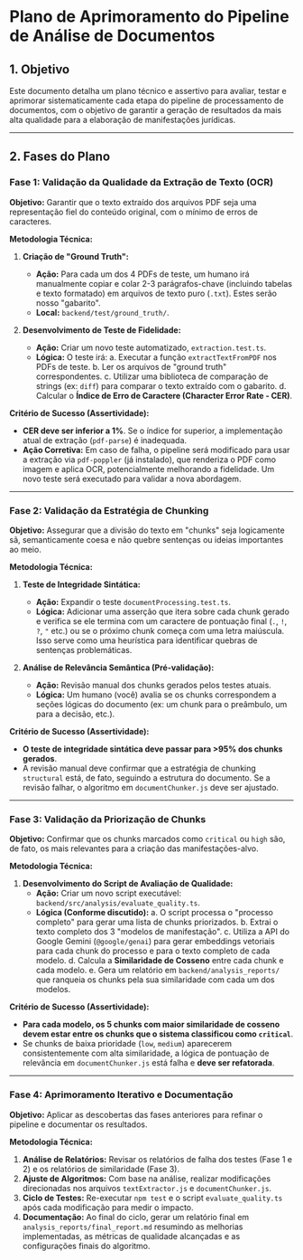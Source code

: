 # Plano de Aprimoramento do Pipeline de Análise de Documentos

## 1. Objetivo

Este documento detalha um plano técnico e assertivo para avaliar, testar e aprimorar sistematicamente cada etapa do pipeline de processamento de documentos, com o objetivo de garantir a geração de resultados da mais alta qualidade para a elaboração de manifestações jurídicas.

---

## 2. Fases do Plano

### Fase 1: Validação da Qualidade da Extração de Texto (OCR)

**Objetivo:** Garantir que o texto extraído dos arquivos PDF seja uma representação fiel do conteúdo original, com o mínimo de erros de caracteres.

**Metodologia Técnica:**
1.  **Criação de "Ground Truth":**
    *   **Ação:** Para cada um dos 4 PDFs de teste, um humano irá manualmente copiar e colar 2-3 parágrafos-chave (incluindo tabelas e texto formatado) em arquivos de texto puro (`.txt`). Estes serão nosso "gabarito".
    *   **Local:** `backend/test/ground_truth/`.

2.  **Desenvolvimento de Teste de Fidelidade:**
    *   **Ação:** Criar um novo teste automatizado, `extraction.test.ts`.
    *   **Lógica:** O teste irá:
        a. Executar a função `extractTextFromPDF` nos PDFs de teste.
        b. Ler os arquivos de "ground truth" correspondentes.
        c. Utilizar uma biblioteca de comparação de strings (ex: `diff`) para comparar o texto extraído com o gabarito.
        d. Calcular o **Índice de Erro de Caractere (Character Error Rate - CER)**.

**Critério de Sucesso (Assertividade):**
*   **CER deve ser inferior a 1%**. Se o índice for superior, a implementação atual de extração (`pdf-parse`) é inadequada.
*   **Ação Corretiva:** Em caso de falha, o pipeline será modificado para usar a extração via `pdf-poppler` (já instalado), que renderiza o PDF como imagem e aplica OCR, potencialmente melhorando a fidelidade. Um novo teste será executado para validar a nova abordagem.

---

### Fase 2: Validação da Estratégia de Chunking

**Objetivo:** Assegurar que a divisão do texto em "chunks" seja logicamente sã, semanticamente coesa e não quebre sentenças ou ideias importantes ao meio.

**Metodologia Técnica:**
1.  **Teste de Integridade Sintática:**
    *   **Ação:** Expandir o teste `documentProcessing.test.ts`.
    *   **Lógica:** Adicionar uma asserção que itera sobre cada chunk gerado e verifica se ele termina com um caractere de pontuação final (`.`, `!`, `?`, `"` etc.) ou se o próximo chunk começa com uma letra maiúscula. Isso serve como uma heurística para identificar quebras de sentenças problemáticas.

2.  **Análise de Relevância Semântica (Pré-validação):**
    *   **Ação:** Revisão manual dos chunks gerados pelos testes atuais.
    *   **Lógica:** Um humano (você) avalia se os chunks correspondem a seções lógicas do documento (ex: um chunk para o preâmbulo, um para a decisão, etc.).

**Critério de Sucesso (Assertividade):**
*   **O teste de integridade sintática deve passar para >95% dos chunks gerados**.
*   A revisão manual deve confirmar que a estratégia de chunking `structural` está, de fato, seguindo a estrutura do documento. Se a revisão falhar, o algoritmo em `documentChunker.js` deve ser ajustado.

---

### Fase 3: Validação da Priorização de Chunks

**Objetivo:** Confirmar que os chunks marcados como `critical` ou `high` são, de fato, os mais relevantes para a criação das manifestações-alvo.

**Metodologia Técnica:**
1.  **Desenvolvimento do Script de Avaliação de Qualidade:**
    *   **Ação:** Criar um novo script executável: `backend/src/analysis/evaluate_quality.ts`.
    *   **Lógica (Conforme discutido):**
        a. O script processa o "processo completo" para gerar uma lista de chunks priorizados.
        b. Extrai o texto completo dos 3 "modelos de manifestação".
        c. Utiliza a API do Google Gemini (`@google/genai`) para gerar embeddings vetoriais para cada chunk do processo e para o texto completo de cada modelo.
        d. Calcula a **Similaridade de Cosseno** entre cada chunk e cada modelo.
        e. Gera um relatório em `backend/analysis_reports/` que ranqueia os chunks pela sua similaridade com cada um dos modelos.

**Critério de Sucesso (Assertividade):**
*   **Para cada modelo, os 5 chunks com maior similaridade de cosseno devem estar entre os chunks que o sistema classificou como `critical`**.
*   Se chunks de baixa prioridade (`low`, `medium`) aparecerem consistentemente com alta similaridade, a lógica de pontuação de relevância em `documentChunker.js` está falha e **deve ser refatorada**.

---

### Fase 4: Aprimoramento Iterativo e Documentação

**Objetivo:** Aplicar as descobertas das fases anteriores para refinar o pipeline e documentar os resultados.

**Metodologia Técnica:**
1.  **Análise de Relatórios:** Revisar os relatórios de falha dos testes (Fase 1 e 2) e os relatórios de similaridade (Fase 3).
2.  **Ajuste de Algoritmos:** Com base na análise, realizar modificações direcionadas nos arquivos `textExtractor.js` e `documentChunker.js`.
3.  **Ciclo de Testes:** Re-executar `npm test` e o script `evaluate_quality.ts` após cada modificação para medir o impacto.
4.  **Documentação:** Ao final do ciclo, gerar um relatório final em `analysis_reports/final_report.md` resumindo as melhorias implementadas, as métricas de qualidade alcançadas e as configurações finais do algoritmo.

